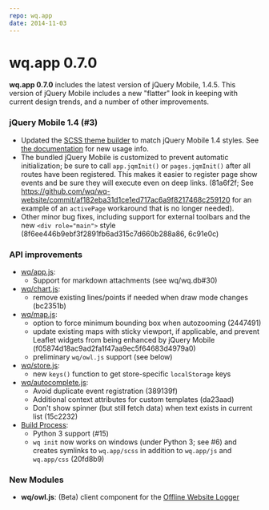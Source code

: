 ```yaml
---
repo: wq.app
date: 2014-11-03
---
```


# wq.app 0.7.0

**wq.app 0.7.0** includes the latest version of jQuery Mobile, 1.4.5.  This version of jQuery Mobile includes a new "flatter" look in keeping with current design trends, and a number of other improvements.

### jQuery Mobile 1.4 (#3)
- Updated the [SCSS theme builder](https://github.com/wq/wq.app/blob/v1.3.0/packages/jquery-mobile/scss/jquery-mobile.scss) to match jQuery Mobile 1.4 styles.  See [the documentation](https://github.com/wq/wq.app/tree/v1.3.0/packages/jquery-mobile) for new usage info.
- The bundled jQuery Mobile is customized to prevent automatic initialization; be sure to call `app.jqmInit()` or `pages.jqmInit()` after all routes have been registered.  This makes it easier to register page show events and be sure they will execute even on deep links.  (81a6f2f; See https://github.com/wq/wq-website/commit/af182eba31d1ce1ed717ac6a9f8217468c259120 for an example of an `activePage` workaround that is no longer needed).
- Other minor bug fixes, including support for external toolbars and the new `<div role="main">` style (8f6ee446b9ebf3f2891fb6ad315c7d660b288a86, 6c91e0c)

### API improvements
- [wq/app.js](../@wq/app.md):
  - Support for markdown attachments (see wq/wq.db#30)
- [wq/chart.js](https://django-rest-pandas.wq.io/@wq/chart):
  - remove existing lines/points if needed when draw mode changes (bc2351b)
- [wq/map.js](../@wq/map.md): 
  - option to force minimum bounding box when autozooming (2447491)
  - update existing maps with sticky viewport, if applicable, and prevent Leaflet widgets from being enhanced by jQuery Mobile (f05874d18ac9ad2fa1f47aa9ec5f64683d4979a0)
  - preliminary `wq/owl.js` support (see below)
- [wq/store.js](../@wq/store.md):
  - new `keys()` function to get store-specific `localStorage` keys
- [wq/autocomplete.js](../wq.app/index.md):
  - Avoid duplicate event registration (389139f)
  - Additional context attributes for custom templates (da23aad)
  - Don't show spinner (but still fetch data) when text exists in current list (15c2232)
- [Build Process](../wq.build/cli.md):
  - Python 3 support (#15)
  - `wq init` now works on windows (under Python 3; see #6) and creates symlinks to `wq.app/scss` in addition to `wq.app/js` and `wq.app/css` (20fd8b9)

### New Modules
- **wq/owl.js**:  (Beta) client component for the [Offline Website Logger](https://github.com/wq/offline-website-logger)
